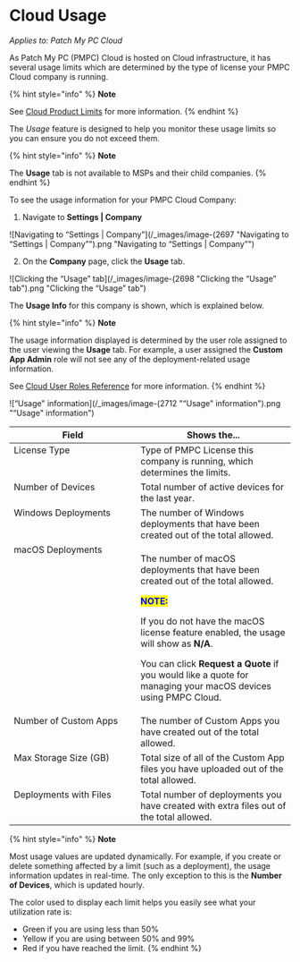 # Cloud Usage

_Applies to: Patch My PC Cloud_

As Patch My PC (PMPC) Cloud is hosted on Cloud infrastructure, it has several usage limits which are determined by the type of license your PMPC Cloud company is running.

{% hint style="info" %}
**Note**

See [Cloud Product Limits](../../cloud-product-limits.md) for more information.
{% endhint %}

The _Usage_ feature is designed to help you monitor these usage limits so you can ensure you do not exceed them.

{% hint style="info" %}
**Note**

The **Usage** tab is not available to MSPs and their child companies.
{% endhint %}

To see the usage information for your PMPC Cloud Company:

1. Navigate to **Settings | Company**

![Navigating to “Settings | Company”](/_images/image-(2697 "Navigating to “Settings | Company”").png "Navigating to “Settings | Company”")

2. On the **Company** page, click the **Usage** tab.

![Clicking the “Usage” tab](/_images/image-(2698 "Clicking the “Usage” tab").png "Clicking the “Usage” tab")

The **Usage Info** for this company is shown, which is explained below.

{% hint style="info" %}
**Note**

The usage information displayed is determined by the user role assigned to the user viewing the **Usage** tab. For example, a user assigned the **Custom App Admin** role will not see any of the deployment-related usage information.

See [Cloud User Roles Reference](../manage-cloud-users/cloud-user-roles-reference.md) for more information.
{% endhint %}

![“Usage&#x22; information](/_images/image-(2712 "“Usage&#x22; information").png "“Usage&#x22; information")

<table><thead><tr><th width="211" valign="top">Field</th><th valign="top">Shows the...</th></tr></thead><tbody><tr><td valign="top">License Type</td><td valign="top">Type of PMPC License this company is running, which determines the limits.</td></tr><tr><td valign="top">Number of Devices</td><td valign="top">Total number of active devices for the last year.</td></tr><tr><td valign="top">Windows Deployments</td><td valign="top">The number of Windows deployments that have been created out of the total allowed.</td></tr><tr><td valign="top">macOS Deployments</td><td valign="top"><p>The number of macOS deployments that have been created out of the total allowed.</p><p></p><p><mark style="color:blue;"><strong>NOTE:</strong></mark></p><p>If you do not have the macOS license feature enabled, the usage will show as <strong>N/A</strong>.</p><p></p><p>You can click <strong>Request a Quote</strong> if you would like a quote for managing your macOS devices using PMPC Cloud.</p></td></tr><tr><td valign="top">Number of Custom Apps</td><td valign="top">The number of Custom Apps you have created out of the total allowed.</td></tr><tr><td valign="top">Max Storage Size (GB)</td><td valign="top">Total size of all of the Custom App files you have uploaded out of the total allowed.</td></tr><tr><td valign="top">Deployments with Files</td><td valign="top">Total number of deployments you have created with extra files out of the total allowed.</td></tr></tbody></table>

{% hint style="info" %}
**Note**

Most usage values are updated dynamically. For example, if you create or delete something affected by a limit (such as a deployment), the usage information updates in real-time. The only exception to this is the **Number of Devices**, which is updated hourly.

The color used to display each limit helps you easily see what your utilization rate is:

* Green if you are using less than 50%
* Yellow if you are using between 50% and 99%
* Red if you have reached the limit.
{% endhint %}

